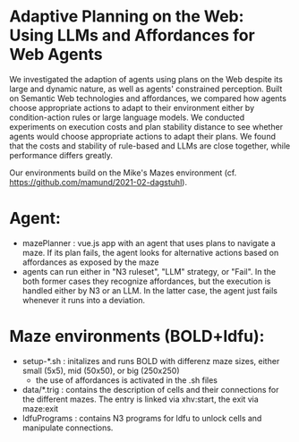 # Adaptive Planning on the Web: Using LLMs and Affordances for Web Agents
We investigated the adaption of agents using plans on the Web despite its large and dynamic nature, as well as agents' constrained perception.
Built on Semantic Web technologies and affordances, we compared how agents choose appropriate actions to adapt to their environment either by condition-action rules or large language models. We conducted experiments on execution costs and plan stability distance to see whether agents would choose appropriate actions to adapt their plans.
We found that the costs and stability of rule-based and LLMs are close together, while performance differs greatly.

Our environments build on the Mike's Mazes environment (cf. https://github.com/mamund/2021-02-dagstuhl).

# Agent:
- mazePlanner : vue.js app with an agent that uses plans to navigate a maze. If its plan fails, the agent looks for alternative actions based on affordances as exposed by the maze
- agents can run either in "N3 ruleset", "LLM" strategy, or "Fail". In the both former cases they recognize affordances, but the execution is handled either by N3 or an LLM. In the latter case, the agent just fails whenever it runs into a deviation.

# Maze environments (BOLD+ldfu):
- setup-*.sh : initalizes and runs BOLD with differenz maze sizes, either small (5x5), mid (50x50), or big (250x250)
	- the use of affordances is activated in the .sh files
- data/*.trig : contains the description of cells and their connections for the different mazes. The entry is linked via xhv:start, the exit via maze:exit
- ldfuPrograms : contains N3 programs for ldfu to unlock cells and manipulate connections.
